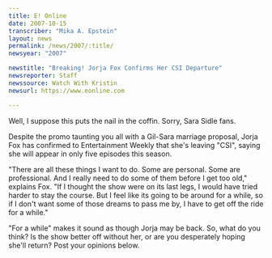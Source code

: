 ```yaml
---
title: E! Online
date: 2007-10-15
transcriber: "Mika A. Epstein"
layout: news
permalink: /news/2007/:title/
newsyear: "2007"

newstitle: "Breaking! Jorja Fox Confirms Her CSI Departure"
newsreporter: Staff
newssource: Watch With Kristin
newsurl: https://www.eonline.com

---
```


Well, I suppose this puts the nail in the coffin. Sorry, Sara Sidle fans.

Despite the promo taunting you all with a Gil-Sara marriage proposal, Jorja Fox has confirmed to Entertainment Weekly that she's leaving "CSI", saying she will appear in only five episodes this season.

"There are all these things I want to do. Some are personal. Some are professional. And I really need to do some of them before I get too old," explains Fox. "If I thought the show were on its last legs, I would have tried harder to stay the course. But I feel like its going to be around for a while, so if I don't want some of those dreams to pass me by, I have to get off the ride for a while."

"For a while" makes it sound as though Jorja may be back. So, what do you think? Is the show better off without her, or are you desperately hoping she'll return? Post your opinions below.
